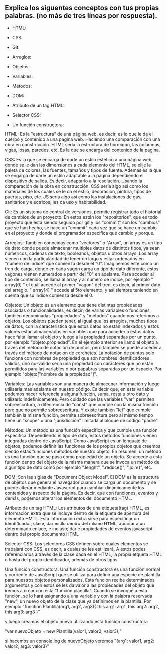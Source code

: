 ## Explica los siguentes conceptos con tus propias palabras. (no más de tres líneas por respuesta).

* HTML:

* CSS:

* Git:

* Arreglos:

* Objetos:

* Variables:

* Métodos:

* DOM:

* Atributo de un tag HTML:

* Selector CSS:

* Un función constructora:

HTML: Es la "estructura" de una página web, es decir, es lo que le da el cuerpo y contenido a una pagina web. Haciéndo una comparación con una obra en construcción. HTML sería la estructura de hormigon, las columnas, vigas, losas, paredes, etc. Es la que se encarga del contenido de la pagina.

CSS: Es la que se encarga de darle un estilo estético a una página web, donde se le dan las dimensiones a cada elemento del HTML, se elije la paleta de colores, las fuentes, tamaños y tipos de fuente. Además es la que se engarga de darle un estilo adaptable a la pagina dependiendo el dispositivo de salida. Es decir, adaptarlo a la resolución. Usando la comparación de la obra en construcción. CSS sería algo así como los materiales de los cuales se le da el estilo, decoración, pintura, tipos de puertas, piso, etc. JS sería algo así como las instalaciones de gas, sanitarios y electricos, les da uso y habitabilidad.

Git: Es un sistema de control de versiones, permite registrar todo el historial de cambios de un proyecto. En estos están los "repositorios", que es todo proyecto que está siendo seguido por git y los "commit" son los "cambios" que se han hecho, se hace un "commit" cada vez que se hace un cambio en el proyecto y donde el programador especifica qué cambio y porqué.

Arreglos: También conocidas como "vectores" o "Array", un array es un tipo de dato donde puede almacenar multiples datos de distintos tipos, ya sean numericos, cadenas de texto, booleanos, objetos u otros arrays. Los array vienen con la particularidad de tener un largo y estar ordenados en "numero de indice" que comienza desde el "0". Imaginemos este como un tren de carga, donde en cada vagón carga un tipo de dato diferente, estos vagones vienen numerados a partir del "0" en adelante. Para acceder al tipo de contenido, se llama al array y al numero de indice, por ejemplo " array[0] " el cuál accede al primer "vagon" del tren, es decir, al primer dato del arreglo. " array[4] " accede al 5to elemento, y así siempre teniendo en cuenta que su indice comienza desde el 0.

Objetos: Un objeto es un elemento que tiene distintas propiedades asociadas o funcionalidades, es decir; de varias variables o funciones, también denominadas "propiedades" y "métodos" cuando nos referimos a objetos. Los objetos pueden tener, al igual que los arreglos, muchos tipos de datos, con la caracteristica que estos datos no están indexados y estos valores están almacenados en variables que para acceder a estos datos hace falta llamar al objeto y luego a la propiedad separadas por un punto, por ejemplo "objeto.propiedad". En el ejemplo anterior se llamó al objeto a través del método de notación de puntos, pero también se puede acceder a través del método de notación de corchetes. La notación de puntos solo funciona con nombres de propiedad que son nombres identificadores válidos, uno no-valido sería una propiedad con carácteres que no están permitidos para las variables o por papabras separadas por un espacio. Por ejemplo "objeto["nombre de la propiedad"]".

Variables: Las variables son una manera de almacenar información y luego utilizarla mas adelante en nuestro código. Es decir que, en esta variable podemos hacer referencia a algúna función, suma, resta u otro dato y utilizarlo indefinidamente. Pero cuidado que las variables "var" permiten sobreescritura, a difenrencia de "const" que cumple con la misma función pero que no permite sobreescritura. Y existe también "let" que cumple también la misma función, permite sobreescritura pero al mismo tiempo tiene un "scope" o una "jurisdicción" limitada al bloque de codigo "padre".

Métodos: Un método es una función especifica y que cumple una función especifica. Dependiendo el tipo de dato, estos métodos funciones vienen integradas dentro de JavaScript. Como JavaScript es un lenguaje de objetos, podemos definir las funciones de los propios objetos que creemos siendo estas funciones métodos de nuestro objeto. En resumen, un método es una función que se pasa como propiedad de un objeto. Se accede a esta función dentro del objeto de la misma manera que se invoca un método de algún tipo de dato como por ejemplo ".lenght", ".reduce()", ".join()", etc.

DOM: Son las siglas de "Document Object Model". El DOM es la estructura de objetos que genera el navegador cuando se carga un documento y se puede alterar mediante Javascript para cambiar dinámicamente los contenidos y aspecto de la página. Es decir, que con funciones, eventos y demás, podemos alterar los elementos del documento HTML.

Atributo de un tag HTML: Los atributos de una etiqueta(tag) HTML, es información extra que se incluye dentro de la etiqueta de apertura del elemento HMTL. Esta información extra sirve para especificar un identificador, clase, dar estilo dentro del mismo HTML, apuntar a un determinado enlace, e incluso; darle propiedades de eventos javascript dentro del propio documento HTML

Selector CSS: Los selectores CSS definen sobre cuales elementos se trabajará con CSS, es decir, a cuales se les estilizará. A estos podes referenciarlos a través de la clase dada en el HTML, la propia etqueta HTML o hasta del propio identificador, además de otros tipos. 

Una función constructora: Una función constructora es una función normal y corriente de JavaScript que se utiliza para definir una especie de plantilla para nuestros objetos personalizados. Esta función recibe determinados argumentos y con estos se les da valor a las propiedades del objeto que irémos a crear con esta "función plantilla". Cuando se invoque a esta función, se lo hará asignando a una variable y con la palabra reservada "new", un nuevo objeto de la clase que ya definimos en la plantilla. Por ejemplo 
"function Plantilla(arg1, arg2, arg3){
	this.arg1: arg1,
	this.arg2: arg2,
	this.arg3: arg3
}"

y luego creamos el objeto nuevo utilizando esta función constructora

"var nuevoObjeto = new Plantilla(valor1, valor2, valor3);"

si hacemos un console.log de nuevoObjeto veremos "{arg1: valor1, arg2: valor2, arg3: valor3}"
